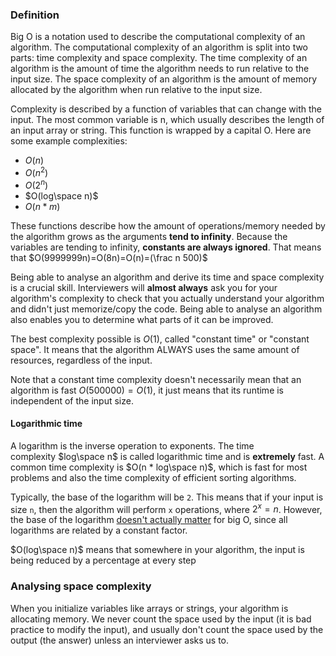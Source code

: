 ### Definition
Big O is a notation used to describe the computational complexity of an algorithm. The computational complexity of an algorithm is split into two parts: time complexity and space complexity. The time complexity of an algorithm is the amount of time the algorithm needs to run relative to the input size. The space complexity of an algorithm is the amount of memory allocated by the algorithm when run relative to the input size.

Complexity is described by a function of variables that can change with the input. The most common variable is n, which usually describes the length of an input array or string. This function is wrapped by a capital O. Here are some example complexities:
- $O(n)$
- $O(n^2)$
- $O(2^n)$
- $O(log\space n)$
- $O(n * m)$

These functions describe how the amount of operations/memory needed by the algorithm grows as the arguments **tend to infinity**. 
Because the variables are tending to infinity, **constants are always ignored**. That means that $O(9999999n)=O(8n)=O(n)=(\frac n 500)$

Being able to analyse an algorithm and derive its time and space complexity is a crucial skill. Interviewers will **almost always** ask you for your algorithm's complexity to check that you actually understand your algorithm and didn't just memorize/copy the code. Being able to analyse an algorithm also enables you to determine what parts of it can be improved.

The best complexity possible is $O(1)$, called "constant time" or "constant space". It means that the algorithm ALWAYS uses the same amount of resources, regardless of the input.

Note that a constant time complexity doesn't necessarily mean that an algorithm is fast $O(500000)=O(1)$, it just means that its runtime is independent of the input size.

#### Logarithmic time

A logarithm is the inverse operation to exponents. The time complexity $log\space n$ is called logarithmic time and is **extremely** fast. A common time complexity is $O(n * log\space n)$, which is fast for most problems and also the time complexity of efficient sorting algorithms.

Typically, the base of the logarithm will be `2`. This means that if your input is size `n`, then the algorithm will perform `x` operations, where $2^x=n$. However, the base of the logarithm [doesn't actually matter](https://stackoverflow.com/questions/1569702/is-big-ologn-log-base-e/1569710#1569710) for big O, since all logarithms are related by a constant factor.

$O(log\space n)$ means that somewhere in your algorithm, the input is being reduced by a percentage at every step

### Analysing space complexity
When you initialize variables like arrays or strings, your algorithm is allocating memory. We never count the space used by the input (it is bad practice to modify the input), and usually don't count the space used by the output (the answer) unless an interviewer asks us to.



